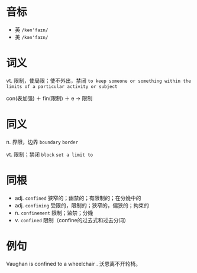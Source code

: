 # 音标

- 英 `/kən'faɪn/`
- 美 `/kən'faɪn/`

# 词义

vt. 限制，使局限；使不外出，禁闭
`to keep someone or something within the limits of a particular activity or subject`



con(表加强) ＋ fin(限制) ＋ e → 限制

# 同义

n. 界限，边界
`boundary` `border`

vt. 限制；禁闭
`block` `set a limit to`

# 同根

- adj. `confined` 狭窄的；幽禁的；有限制的；在分娩中的
- adj. `confining` 受限的，限制的；狭窄的，偏狭的；拘束的
- n. `confinement` 限制；监禁；分娩
- v. `confined` 限制（confine的过去式和过去分词）

# 例句

Vaughan is confined to a wheelchair .
沃恩离不开轮椅。


